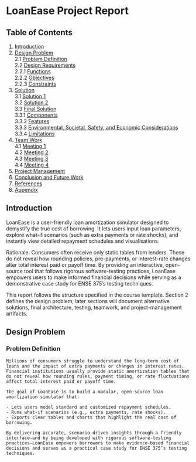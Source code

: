 # LoanEase Project Report

## Table of Contents
1. [Introduction](#Introduction)  
2. [Design Problem](#Design-Problem)  
    2.1 [Problem Definition](#problem-definition)  
    2.2 [Design Requirements](#design-requirements)  
         2.2.1 [Functions](#functions)  
         2.2.2 [Objectives](#objectives)  
         2.2.3 [Constraints](#constraints)  
3. [Solution](#solution)  
    3.1 [Solution 1](#solution-1)  
    3.2 [Solution 2](#solution-2)  
    3.3 [Final Solution](#final-solution)  
         3.3.1 [Components](#components)  
         3.3.2 [Features](#features)  
         3.3.3 [Environmental, Societal, Safety, and Economic Considerations](#environmental-societal-safety-and-economic-considerations)  
         3.3.4 [Limitations](#limitations)  
4. [Team Work](#team-work)  
    4.1 [Meeting 1](#meeting-1)  
    4.2 [Meeting 2](#meeting-2)  
    4.3 [Meeting 3](#meeting-3)  
    4.4 [Meeting 4](#meeting-4)  
5. [Project Management](#project-management)  
6. [Conclusion and Future Work](#conclusion-and-future-work)  
7. [References](#references)  
8. [Appendix](#appendix)

## Introduction
LoanEase is a user-friendly loan amortization simulator designed to demystify the true cost of borrowing. It lets users input loan parameters, explore what-if scenarios (such as extra payments or rate shocks), and instantly view detailed repayment schedules and visualisations.

Rationale. Consumers often receive only static tables from lenders. These do not reveal how rounding policies, pre-payments, or interest-rate changes alter total interest paid or payoff time. By providing an interactive, open-source tool that follows rigorous software-testing practices, LoanEase empowers users to make informed financial decisions while serving as a demonstrative case study for ENSE 375’s testing techniques.

This report follows the structure specified in the course template. Section 2 defines the design problem; later sections will document alternative solutions, final architecture, testing, teamwork, and project-management artifacts.

## Design Problem

### Problem Definition
    Millions of consumers struggle to understand the long-term cost of loans and the impact of extra payments or changes in interest rates. Financial institutions usually provide static amortization tables that do not reveal how rounding rules, payment timing, or rate fluctuations affect total interest paid or payoff time.

    The goal of LoanEase is to build a modular, open-source loan amortization simulator that:

    - Lets users model standard and customized repayment schedules.
    - Runs what-if scenarios (e.g., extra payments, rate shocks).
    - Exports clear tables and charts that highlight the real cost of borrowing.

    By delivering accurate, scenario-driven insights through a friendly interface—and by being developed with rigorous software-testing practices—LoanEase empowers borrowers to make evidence-based financial decisions and serves as a practical case study for ENSE 375’s testing techniques.

<!--## Objectives
List the goals and objectives of the project.

## System Design
### Architecture
Explain the overall architecture of the system.

### Components
Detail the individual components and their roles.

## Implementation
Describe the implementation details, including technologies and tools used.

## Testing
Outline the testing strategies and results.

## Results and Analysis
Present the outcomes and analyze the results.

## Challenges Faced
Discuss the challenges encountered during the project.

## Future Enhancements
Suggest potential improvements or extensions.

## Conclusion
Summarize the project and its impact.

## References
List all references and resources used.-->